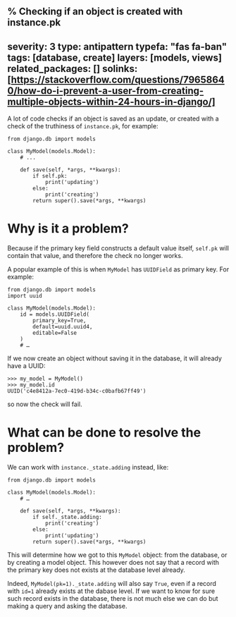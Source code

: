 % Checking if an object is created with instance.pk
---
severity: 3
type: antipattern
typefa: "fas fa-ban"
tags: [database, create]
layers: [models, views]
related_packages: []
solinks: [https://stackoverflow.com/questions/79658640/how-do-i-prevent-a-user-from-creating-multiple-objects-within-24-hours-in-django/]
---

A lot of code checks if an object is saved as an update, or created with a check of the truthiness of `instance.pk`, for example:

```python3
from django.db import models

class MyModel(models.Model):
    # ...

    def save(self, *args, **kwargs):
        if self.pk:
            print('updating')
        else:
            print('creating')
        return super().save(*args, **kwargs)
```

# Why is it a problem?

Because if the primary key field constructs a default value itself, `self.pk` will contain that value, and therefore the check no longer works.

A popular example of this is when `MyModel` has `UUIDField` as primary key. For example:

```python3
from django.db import models
import uuid

class MyModel(models.Model):
    id = models.UUIDField(
        primary_key=True,
        default=uuid.uuid4,
        editable=False
    )
    # …
```

If we now create an object without saving it in the database, it will already have a UUID:

```
>>> my_model = MyModel()
>>> my_model.id
UUID('c4e8412a-7ec0-419d-b34c-c0bafb67ff49')
```

so now the check will fail.

# What can be done to resolve the problem?

We can work with `instance._state.adding` instead, like:

```python3
from django.db import models

class MyModel(models.Model):
    # …

    def save(self, *args, **kwargs):
        if self._state.adding:
            print('creating')
        else:
            print('updating')
        return super().save(*args, **kwargs)
```

This will determine how we got to this `MyModel` object: from the database, or by creating a model object. This however does not say that a record with the primary key does not exists at the database level already.

Indeed, `MyModel(pk=1)._state.adding` will also say `True`, even if a record with `id=1` already exists at the dabase level. If we want to know for sure such record exists in the database, there is not much else we can do but making a query and asking the database.
